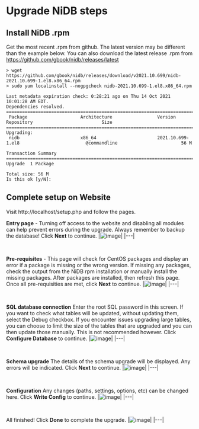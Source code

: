 # Upgrade NiDB steps

## Install NiDB .rpm

Get the most recent .rpm from github. The latest version may be different than the example below. You can also download the latest release .rpm from https://github.com/gbook/nidb/releases/latest

    > wget https://github.com/gbook/nidb/releases/download/v2021.10.699/nidb-2021.10.699-1.el8.x86_64.rpm
    > sudo yum localinstall --nogpgcheck nidb-2021.10.699-1.el8.x86_64.rpm

    Last metadata expiration check: 0:28:21 ago on Thu 14 Oct 2021 10:01:28 AM EDT.
    Dependencies resolved.
    ============================================================================================================================================
     Package                    Architecture                 Version                                   Repository                          Size
    ============================================================================================================================================
    Upgrading:
     nidb                       x86_64                       2021.10.699-1.el8                         @commandline                        56 M

    Transaction Summary
    ============================================================================================================================================
    Upgrade  1 Package

    Total size: 56 M
    Is this ok [y/N]:


## Complete setup on Website

Visit http://localhost/setup.php and follow the pages.

**Entry page** - Turning off access to the website and disabling all modules can help prevent errors during the upgrade. Always remember to backup the database! Click **Next** to continue.
|![image](https://user-images.githubusercontent.com/8302215/137331276-17cd180c-91ec-4220-9c5f-fc55888dfebb.png)|
|---|

<br>

**Pre-requisites** - This page will check for CentOS packages and display an error if a package is missing or the wrong version. If missing any packages, check the output from the NiDB rpm installation or manually install the missing packages. After packages are installed, then refresh this page. Once all pre-requisities are met, click **Next** to continue.
|![image](https://user-images.githubusercontent.com/8302215/137331530-3d1f31f3-8f96-480f-a5d7-42be7f382adc.png)|
|---|

<br>

**SQL database connection** Enter the root SQL password in this screen. If you want to check what tables will be updated, without updating them, select the Debug checkbox. If you encounter issues upgrading large tables, you can choose to limit the size of the tables that are upgraded and you can then update those manually. This is not recommended however. Click **Configure Database** to continue.
|![image](https://user-images.githubusercontent.com/8302215/137331692-45946205-1ace-4789-875b-55851b43f440.png)|
|---|

<br>

**Schema upgrade** The details of the schema upgrade will be displayed. Any errors will be indicated. Click **Next** to continue.
|![image](https://user-images.githubusercontent.com/8302215/137331838-e4ed780e-52b8-4872-b392-fc4eeed71ac4.png)|
|---|

<br>

 **Configuration** Any changes (paths, settings, options, etc) can be changed here. Click **Write Config** to continue.
|![image](https://user-images.githubusercontent.com/8302215/137332401-3d0588f7-3225-49bd-b04a-26fb205f99cc.png)|
|---|

<br>

All finished! Click **Done** to complete the upgrade.
|![image](https://user-images.githubusercontent.com/8302215/137332036-d85cc1e9-c669-4777-bb84-47cf0081be12.png)|
|---|
